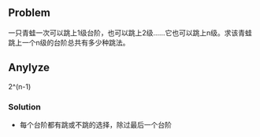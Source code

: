 ## Problem
一只青蛙一次可以跳上1级台阶，也可以跳上2级……它也可以跳上n级。求该青蛙跳上一个n级的台阶总共有多少种跳法。

## Anylyze
2^(n-1)

### Solution
- 每个台阶都有跳或不跳的选择，除过最后一个台阶